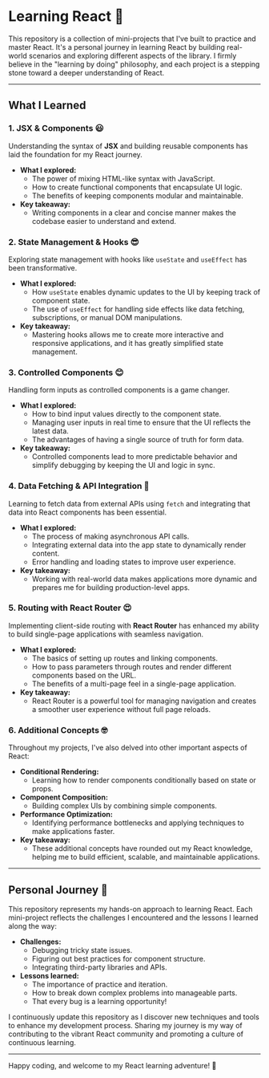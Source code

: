 # Learning React 🚀

This repository is a collection of mini-projects that I've built to practice and master React. It's a personal journey in learning React by building real-world scenarios and exploring different aspects of the library. I firmly believe in the "learning by doing" philosophy, and each project is a stepping stone toward a deeper understanding of React.

---

## What I Learned

### 1. JSX & Components 😃
Understanding the syntax of **JSX** and building reusable components has laid the foundation for my React journey.  
- **What I explored:**  
  - The power of mixing HTML-like syntax with JavaScript.
  - How to create functional components that encapsulate UI logic.
  - The benefits of keeping components modular and maintainable.
- **Key takeaway:**  
  - Writing components in a clear and concise manner makes the codebase easier to understand and extend.

### 2. State Management & Hooks 😎
Exploring state management with hooks like `useState` and `useEffect` has been transformative.  
- **What I explored:**  
  - How `useState` enables dynamic updates to the UI by keeping track of component state.
  - The use of `useEffect` for handling side effects like data fetching, subscriptions, or manual DOM manipulations.
- **Key takeaway:**  
  - Mastering hooks allows me to create more interactive and responsive applications, and it has greatly simplified state management.

### 3. Controlled Components 😊
Handling form inputs as controlled components is a game changer.  
- **What I explored:**  
  - How to bind input values directly to the component state.
  - Managing user inputs in real time to ensure that the UI reflects the latest data.
  - The advantages of having a single source of truth for form data.
- **Key takeaway:**  
  - Controlled components lead to more predictable behavior and simplify debugging by keeping the UI and logic in sync.

### 4. Data Fetching & API Integration 🤩
Learning to fetch data from external APIs using `fetch` and integrating that data into React components has been essential.  
- **What I explored:**  
  - The process of making asynchronous API calls.
  - Integrating external data into the app state to dynamically render content.
  - Error handling and loading states to improve user experience.
- **Key takeaway:**  
  - Working with real-world data makes applications more dynamic and prepares me for building production-level apps.

### 5. Routing with React Router 😍
Implementing client-side routing with **React Router** has enhanced my ability to build single-page applications with seamless navigation.  
- **What I explored:**  
  - The basics of setting up routes and linking components.
  - How to pass parameters through routes and render different components based on the URL.
  - The benefits of a multi-page feel in a single-page application.
- **Key takeaway:**  
  - React Router is a powerful tool for managing navigation and creates a smoother user experience without full page reloads.

### 6. Additional Concepts 🤓
Throughout my projects, I've also delved into other important aspects of React:  
- **Conditional Rendering:**  
  - Learning how to render components conditionally based on state or props.
- **Component Composition:**  
  - Building complex UIs by combining simple components.
- **Performance Optimization:**  
  - Identifying performance bottlenecks and applying techniques to make applications faster.
- **Key takeaway:**  
  - These additional concepts have rounded out my React knowledge, helping me to build efficient, scalable, and maintainable applications.

---

## Personal Journey 🚀

This repository represents my hands-on approach to learning React. Each mini-project reflects the challenges I encountered and the lessons I learned along the way:
- **Challenges:**  
  - Debugging tricky state issues.
  - Figuring out best practices for component structure.
  - Integrating third-party libraries and APIs.
- **Lessons learned:**  
  - The importance of practice and iteration.
  - How to break down complex problems into manageable parts.
  - That every bug is a learning opportunity!

I continuously update this repository as I discover new techniques and tools to enhance my development process. Sharing my journey is my way of contributing to the vibrant React community and promoting a culture of continuous learning.

---

Happy coding, and welcome to my React learning adventure! 🎉

